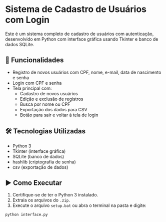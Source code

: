 # Sistema de Cadastro de Usuários com Login

Este é um sistema completo de cadastro de usuários com autenticação, desenvolvido em Python com interface gráfica usando Tkinter e banco de dados SQLite.

## 🔐 Funcionalidades

- Registro de novos usuários com CPF, nome, e-mail, data de nascimento e senha
- Login com CPF e senha
- Tela principal com:
  - Cadastro de novos usuários
  - Edição e exclusão de registros
  - Busca por nome ou CPF
  - Exportação dos dados para CSV
  - Botão para sair e voltar à tela de login

## 🛠️ Tecnologias Utilizadas

- Python 3
- Tkinter (interface gráfica)
- SQLite (banco de dados)
- hashlib (criptografia de senha)
- csv (exportação de dados)

## ▶️ Como Executar

1. Certifique-se de ter o Python 3 instalado.
2. Extraia os arquivos do `.zip`.
3. Execute o arquivo `setup.bat` ou abra o terminal na pasta e digite:

```bash
python interface.py
